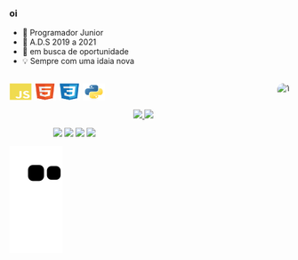 ### oi
- 🌱 Programador Junior
- 🤔 A.D.S 2019 a 2021
- 🧭 em busca de oportunidade
- 💡 Sempre com uma idaia nova
<div style="display: inline_block"><br>
  <img align="center" alt="Js" height="30" width="40" src="https://raw.githubusercontent.com/devicons/devicon/master/icons/javascript/javascript-plain.svg">
  <img align="center" alt="HTML" height="30" width="40" src="https://raw.githubusercontent.com/devicons/devicon/master/icons/html5/html5-original.svg">
  <img align="center" alt="CSS" height="30" width="40" src="https://raw.githubusercontent.com/devicons/devicon/master/icons/css3/css3-original.svg">
  <img align="center" alt="Python" height="30" width="40" src="https://raw.githubusercontent.com/devicons/devicon/master/icons/python/python-original.svg">
  <img align="right" alt="1" height="150" style="border-radius:50px;"  
   src="https://instagram.ffor15-1.fna.fbcdn.net/v/t51.2885-15/90056829_1247207042145615_4039005239647953600_n.jpg?stp=dst-jpg_e35&amp;_nc_ht=instagram.ffor15-1.fna.fbcdn.net&amp;_nc_cat=103&amp;_nc_ohc=BO9LlzDTHSsAX-GfQqe&amp;edm=ALQROFkBAAAA&amp;ccb=7-4&amp;ig_cache_key=MjI2ODAwOTkzNzcyMjc0NzAxNg%3D%3D.2-ccb7-4&amp;oh=00_AT_875cOWuvRzULxmIaY0V5dhMJDzc2TUkThLStueDF9bw&amp;oe=627EF245&amp;_nc_sid=30a2ef"">
</div>
<br>
<div align="center">
  <a href="https://github.com/JuniorRodrigu">
  <img height="180em" src="https://github-readme-stats.vercel.app/api?username=JuniorRodrigu&show_icons=true&theme=dark&include_all_commits=true&count_private=true"/>
  <img height="180em" src="https://github-readme-stats.vercel.app/api/top-langs/?username=JuniorRodrigu&layout=compact&langs_count=7&theme=dark"/>
</div>
                                                                                                                                                
<div> 
                                                                                                                                                
  <a href="https://www.instagram.com/junior.jdn/" target="_blank"><img src="https://logodownload.org/wp-content/uploads/2017/04/instagram-logo-4.png" width= "75pxx" height= "15px"></a>
 	<a href="https://www.twitch.tv/rafaballerinii" target="_blank"><img src="https://img.shields.io/badge/Twitch-9146FF?style=for-the-badge&logo=twitch&logoColor=white" target="_blank"></a>
 <a href="https://discord.gg/wagxzStdcR" target="_blank"><img src="https://img.shields.io/badge/Discord-7289DA?style=for-the-badge&logo=discord&logoColor=white" target="_blank"></a> 
  <a href = "mailto:contatorafaballerini@gmail.com"><img src="https://img.shields.io/badge/-Gmail-%23333?style=for-the-badge&logo=gmail&logoColor=white" target="_blank"></a>
  <a href="https://www.linkedin.com/in/rafaella-ballerini-45875016a" target="_blank"><img src="https://img.shields.io/badge/-LinkedIn-%230077B5?style=for-the-badge&logo=linkedin&logoColor=white" target="_blank"></a> 
 
  ![Snake animation](https://github.com/rafaballerini/rafaballerini/blob/output/github-contribution-grid-snake.svg)
 
</div>

